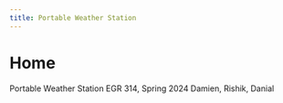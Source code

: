 ```yaml
---
title: Portable Weather Station
---
```


# Home
Portable Weather Station
EGR 314, Spring 2024
Damien, Rishik, Danial

